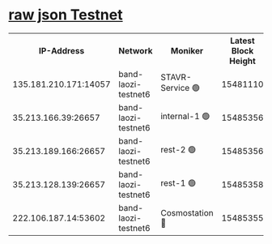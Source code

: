 
[raw json Testnet](https://rpc-check.bandt.stavr.tech/bandt/rpcbandt_result.json)
=

<table><tr><th>IP-Address</th><th>Network</th><th>Moniker</th><th>Latest Block Height</th><th>Earliest Block Height</th><th>Catching Up</th><th>Tx Index</th><th>Voting Power</th><th>Scan Time</th></tr><tr><td>135.181.210.171:14057</td><td>band-laozi-testnet6</td><td>STAVR-Service 🟢</td><td>15481110</td><td>15322501</td><td>False</td><td>on</td><td>0</td><td>2024-02-03T07:09:52.197937003UTC</td></tr><tr><td>35.213.166.39:26657</td><td>band-laozi-testnet6</td><td>internal-1 🟢</td><td>15485356</td><td>15385356</td><td>False</td><td>on</td><td>0</td><td>2024-02-03T07:09:54.531945136UTC</td></tr><tr><td>35.213.189.166:26657</td><td>band-laozi-testnet6</td><td>rest-2 🟢</td><td>15485356</td><td>15385356</td><td>False</td><td>on</td><td>0</td><td>2024-02-03T07:09:55.452655595UTC</td></tr><tr><td>35.213.128.139:26657</td><td>band-laozi-testnet6</td><td>rest-1 🟢</td><td>15485358</td><td>15385358</td><td>False</td><td>on</td><td>0</td><td>2024-02-03T07:09:58.416721009UTC</td></tr><tr><td>222.106.187.14:53602</td><td>band-laozi-testnet6</td><td>Cosmostation 🔴</td><td>15485355</td><td>15423001</td><td>False</td><td>on</td><td>2203623</td><td>2024-02-03T07:09:53.627354965UTC</td></tr></table>
